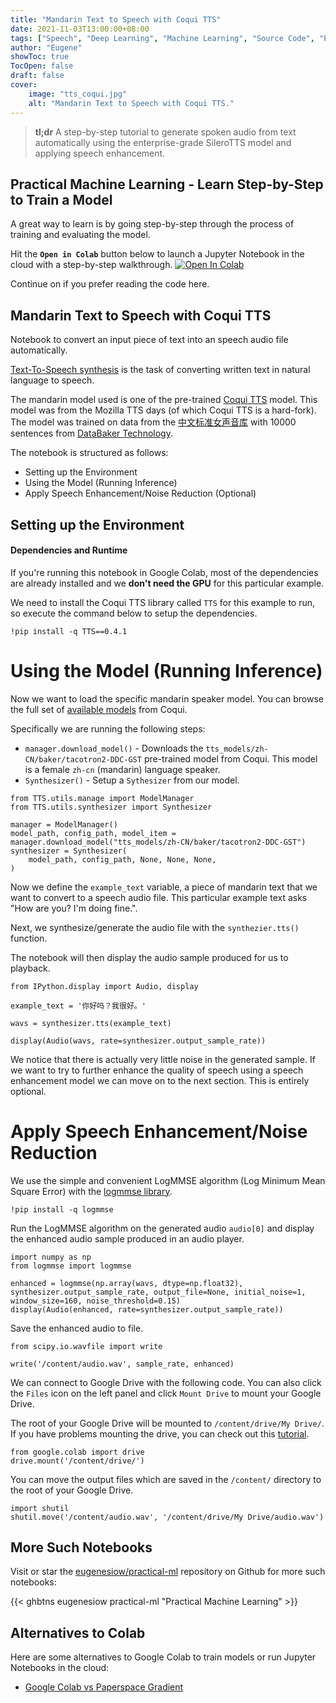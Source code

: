 ```yaml
---
title: "Mandarin Text to Speech with Coqui TTS"
date: 2021-11-03T13:00:00+08:00
tags: ["Speech", "Deep Learning", "Machine Learning", "Source Code", "PyTorch", "Text-to-Speech", "Jupyter Notebook", "Colab"]
author: "Eugene"
showToc: true
TocOpen: false
draft: false
cover:
    image: "tts_coqui.jpg"
    alt: "Mandarin Text to Speech with Coqui TTS."
---
```


> **tl;dr** A step-by-step tutorial to generate spoken audio from text automatically using the enterprise-grade SileroTTS model and applying speech enhancement.

## Practical Machine Learning - Learn Step-by-Step to Train a Model

A great way to learn is by going step-by-step through the process of training and evaluating the model.

Hit the **`Open in Colab`** button below to launch a Jupyter Notebook in the cloud with a step-by-step walkthrough.
[![Open In Colab](https://colab.research.google.com/assets/colab-badge.svg)](https://colab.research.google.com/github/eugenesiow/practical-ml/blob/master/notebooks/Mandarin_Text_to_Speech_with_Coqui_TTS.ipynb "Open in Colab")

Continue on if you prefer reading the code here.


## Mandarin Text to Speech with Coqui TTS

Notebook to convert an input piece of text into an speech audio file automatically.

[Text-To-Speech synthesis](https://paperswithcode.com/task/text-to-speech-synthesis) is the task of converting written text in natural language to speech.

The mandarin model used is one of the pre-trained [Coqui TTS](https://github.com/coqui-ai/TTS) model. This model was from the Mozilla TTS days (of which Coqui TTS is a hard-fork). The model was trained on data from the [中文标准女声音库](https://www.data-baker.com/data/index/source/) with 10000 sentences from [DataBaker Technology](https://www.data-baker.com/).

The notebook is structured as follows:
* Setting up the Environment
* Using the Model (Running Inference)
* Apply Speech Enhancement/Noise Reduction (Optional)

## Setting up the Environment

#### Dependencies and Runtime

If you're running this notebook in Google Colab, most of the dependencies are already installed and we **don't need the GPU** for this particular example. 

We need to install the Coqui TTS library called `TTS` for this example to run, so execute the command below to setup the dependencies.


```
!pip install -q TTS==0.4.1
```


# Using the Model (Running Inference)

Now we want to load the specific mandarin speaker model. You can browse the full set of [available models](https://github.com/coqui-ai/TTS/blob/main/TTS/.models.json) from Coqui.

Specifically we are running the following steps:

* `manager.download_model()` - Downloads the `tts_models/zh-CN/baker/tacotron2-DDC-GST` pre-trained model from Coqui. This model is a female `zh-cn` (mandarin) language speaker.
* `Synthesizer()` - Setup a `Sythesizer` from our model.


```
from TTS.utils.manage import ModelManager
from TTS.utils.synthesizer import Synthesizer

manager = ModelManager()
model_path, config_path, model_item = manager.download_model("tts_models/zh-CN/baker/tacotron2-DDC-GST")
synthesizer = Synthesizer(
    model_path, config_path, None, None, None,
)
```


Now we define the `example_text` variable, a piece of mandarin text that we want to convert to a speech audio file. This particular example text asks "How are you? I'm doing fine.".

Next, we synthesize/generate the audio file with the `synthezier.tts()` function.

The notebook will then display the audio sample produced for us to playback.


```
from IPython.display import Audio, display

example_text = '你好吗？我很好。'

wavs = synthesizer.tts(example_text)

display(Audio(wavs, rate=synthesizer.output_sample_rate))
```              


We notice that there is actually very little noise in the generated sample. If we want to try to further enhance the quality of speech using a speech enhancement model we can move on to the next section. This is entirely optional.

# Apply Speech Enhancement/Noise Reduction

We use the simple and convenient LogMMSE algorithm (Log Minimum Mean Square Error) with the [logmmse library](https://github.com/wilsonchingg/logmmse).


```
!pip install -q logmmse
```

Run the LogMMSE algorithm on the generated audio `audio[0]` and  display the enhanced audio sample produced in an audio player.


```
import numpy as np
from logmmse import logmmse

enhanced = logmmse(np.array(wavs, dtype=np.float32), synthesizer.output_sample_rate, output_file=None, initial_noise=1, window_size=160, noise_threshold=0.15)
display(Audio(enhanced, rate=synthesizer.output_sample_rate))
```


Save the enhanced audio to file.


```
from scipy.io.wavfile import write

write('/content/audio.wav', sample_rate, enhanced)
```

We can connect to Google Drive with the following code. You can also click the `Files` icon on the left panel and click `Mount Drive` to mount your Google Drive.

The root of your Google Drive will be mounted to `/content/drive/My Drive/`. If you have problems mounting the drive, you can check out this [tutorial](https://towardsdatascience.com/downloading-datasets-into-google-drive-via-google-colab-bcb1b30b0166).


```
from google.colab import drive
drive.mount('/content/drive/')
```

You can move the output files which are saved in the `/content/` directory to the root of your Google Drive.


```
import shutil
shutil.move('/content/audio.wav', '/content/drive/My Drive/audio.wav')
```

## More Such Notebooks

Visit or star the [eugenesiow/practical-ml](https://github.com/eugenesiow/practical-ml) repository on Github for more such notebooks:

{{< ghbtns eugenesiow practical-ml "Practical Machine Learning" >}}

## Alternatives to Colab

Here are some alternatives to Google Colab to train models or run Jupyter Notebooks in the cloud:

- [Google Colab vs Paperspace Gradient](https://news.machinelearning.sg/posts/google_colab_vs_paperspace_gradient/)
